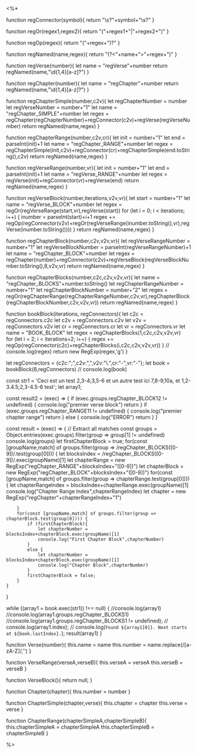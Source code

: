 <%* 

function regConnector(symbol){
	return "\\s?"+symbol+"\\s?"
}

function regOr(regex1,regex2){
	return "("+regex1+"|"+regex2+")"
}

function regOp(regex){
	return "("+regex+")?"
}

function regNamed(name,regex){
	return "(?<"+name+">"+regex+")"
}

function regVerse(number){
	let name = "regVerse"+number
	return regNamed(name,"\\d{1,4}[a-z]?")
}

function regChapter(number){
	let name = "regChapter"+number
	return regNamed(name,"\\d{1,4}[a-z]?")
}

function regChapterSimple(number,c2v){
	let regChapterNumber = number
	let regVerseNumber = number+"1"
	let name = "regChapter_SIMPLE"+number
	let regex = regChapter(regChapterNumber)+regConnector(c2v)+regVerse(regVerseNumber)
	return regNamed(name,regex)
}

function regChapterRange(number,c2v,cr){
	let init = number+"1"
	let end = parseInt(init)+1
	let name = "regChapter_RANGE"+number
	let regex = regChapterSimple(init,c2v)+regConnector(cr)+regChapterSimple(end.toString(),c2v)
	return regNamed(name,regex)
}

function regVerseRange(number,vr){
	let init = number+"1"
	let end = parseInt(init)+1
	let name = "regVerse_RANGE"+number
	let regex = regVerse(init)+regConnector(vr)+regVerse(end)
	return regNamed(name,regex)
}

function regVerseBlock(number,iterations,v2v,vr){
	let start = number+"1"
	let name = "regVerse_BLOCK"+number
	let regex = regOr(regVerseRange(start,vr),regVerse(start))
	for (let i = 0; i < iterations; i++) {
		inumber = parseInt(start)+i+1
		regex += regOp(regConnector(v2v)+regOr(regVerseRange(inumber.toString(),vr),regVerse(inumber.toString())))
	}
	return regNamed(name,regex)
}

function regChapterBlock(number,c2v,v2v,vr){
	let regVerseRangeNumber = number+"1"
	let regVerseBlockNumber = parseInt(regVerseRangeNumber)+1
	let name = "regChapter_BLOCK"+number
	let regex = regChapter(number)+regConnector(c2v)+regVerseBlock(regVerseBlockNumber.toString(),8,v2v,vr)
	return regNamed(name,regex)
}

function regChapterBlocks(number,c2c,c2v,v2v,vr){
	let name = "regChapter_BLOCKS"+number.toString()
	let regChapterRangeNumber = number+"1"
	let regChapterBlockNumber = number+"2"
	let regex = regOr(regChapterRange(regChapterRangeNumber,c2v,vr),regChapterBlock(regChapterBlockNumber,c2v,v2v,vr))
	return regNamed(name,regex)
}

function bookBlock(iterations, regConnectors){
	let c2c = regConnectors.c2c
	let c2v = regConnectors.c2v
	let v2v = regConnectors.v2v
	let cr = regConnectors.cr
	let vr = regConnectors.vr
	let name = "BOOK_BLOCK"
	let regex = regChapterBlocks(1,c2c,c2v,v2v,vr)
	for (let i = 2; i < iterations+2; i++) {
		regex += regOp(regConnector(c2c)+regChapterBlocks(i,c2c,c2v,v2v,vr))
	}
	// console.log(regex)
	return new RegExp(regex,'g')
}

let regConnectors = {c2c:";",c2v:",",v2v:"\\.",cr:"-",vr:"-"};
let book = bookBlock(8,regConnectors)
// console.log(book)

const str1 = 'Ceci est un test 2,3-4;3,5-6 et un autre test ici 7,8-9,10a, et 1,2-3.4.5;2,3-4.5-6 test';
let array1;


const result2 = (exec) => {
	if (exec.groups.regChapter_BLOCK12 != undefined) {
		console.log("premier verse block")
		return
	}
	if (exec.groups.regChapter_RANGE11 != undefined) {
		console.log("premier chapter range")
		return
	}
	else {
		console.log("ERROR")
		return
	}
}

const result = (exec) => {
	// Extract all matches
	const groups = 
		Object.entries(exec.groups).filter(group => group[1] != undefined)
	console.log(groups)
	let firstChapterBlock = true;
	for(const [groupName,match] of groups.filter(group => /regChapter_BLOCKS([0-9])/.test(group[0]))) {
		let blocksIndex = /regChapter_BLOCKS([0-9])/.exec(groupName)[1]
		let chapterRange = new RegExp("regChapter_RANGE"+blocksIndex+"([0-9])")
		let chapterBlock = new RegExp("regChapter_BLOCK"+blocksIndex+"([0-9])")
		for(const [groupName,match] of groups.filter(group => chapterRange.test(group[0]))) {
			let chapterRangeIndex = blocksIndex+chapterRange.exec(groupName)[1]
			console.log("Chapter Range Index",chapterRangeIndex)
			let chapter = new RegExp("regChapter"+chapterRangeIndex+"1")
			
		}
		for(const [groupName,match] of groups.filter(group => chapterBlock.test(group[0]))) {
			if (firstChapterBlock){
				let chapterNumber = blocksIndex+chapterBlock.exec(groupName)[1]
				console.log("First Chapter Block",chapterNumber)
			}
			else {
				let chapterNumber = blocksIndex+chapterBlock.exec(groupName)[1]
				console.log("Chapter Block",chapterNumber)
			}
			firstChapterBlock = false;
		}
	}
}

while ((array1 = book.exec(str1)) !== null) {
  //console.log(array1)
  //console.log(array1.groups.regChapter_BLOCKS1)
  //console.log(array1.groups.regChapter_BLOCKS1 != undefined);
	// console.log(array1.index);
	//  console.log(`Found ${array1[0]}. Next starts at ${book.lastIndex}.`);
	result(array1)
}

function Verse(number){
	this.name = name
	this.number = name.replace(/[a-zA-Z]/,'')
}

function VerseRange(verseA,verseB){
	this.verseA = verseA
	this.verseB = verseB
}

function VerseBlock(){
	return null;
}

function Chapter(chapter){
	this.number = number
}

function ChapterSimple(chapter,verse){
	this.chapter = chapter
	this.verse = verse
}

function ChapterRange(chapterSimpleA,chapterSimpleB){
	this.chapterSimpleA = chapterSimpleA
	this.chapterSimpleB = chapterSimpleB
}

%>